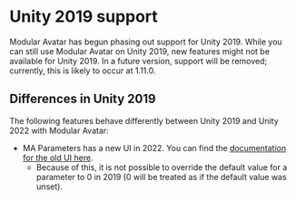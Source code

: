 ﻿---
sidebar_position: 11
---

# Unity 2019 support

Modular Avatar has begun phasing out support for Unity 2019. While you can still use Modular Avatar on Unity 2019,
new features might not be available for Unity 2019. In a future version, support will be removed; currently, this is
likely to occur at 1.11.0.

## Differences in Unity 2019

The following features behave differently between Unity 2019 and Unity 2022 with Modular Avatar:

* MA Parameters has a new UI in 2022. You can find the [documentation for the old UI here](old-parameters.md).
  * Because of this, it is not possible to override the default value for a parameter to 0 in 2019 (0 will be treated
    as if the default value was unset). 
